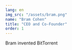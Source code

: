 ```yaml
---
lang: en
img_src: "/assets/bram.png"
name: "Bram Cohen"
title: "CEO and Co-Founder"
order: 1
---
```


Bram invented BitTorrent